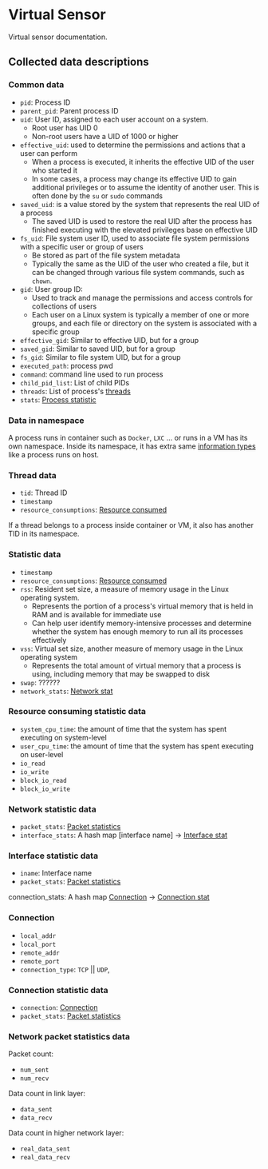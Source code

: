 # Virtual Sensor

Virtual sensor documentation.

## Collected data descriptions

### Common data

- `pid`: Process ID
- `parent_pid`: Parent process ID
- `uid`: User ID, assigned to each user account on a system.
  - Root user has UID 0
  - Non-root users have a UID of 1000 or higher
- `effective_uid`: used to determine the permissions and actions that a user can perform
  - When a process is executed, it inherits the effective UID of the user who started it
  - In some cases, a process may change its effective UID to gain additional privileges or to assume the identity of another user. This is often done by the `su` or `sudo` commands
- `saved_uid`: is a value stored by the system that represents the real UID of a process
  - The saved UID is used to restore the real UID after the process has finished executing with the elevated privileges base on effective UID
- `fs_uid`: File system user ID, used to associate file system permissions with a specific user or group of users
  - Be stored as part of the file system metadata
  - Typically the same as the UID of the user who created a file, but it can be changed through various file system commands, such as `chown`.
- `gid`: User group ID:
  - Used to track and manage the permissions and access controls for collections of users
  - Each user on a Linux system is typically a member of one or more groups, and each file or directory on the system is associated with a specific group
- `effective_gid`: Similar to effective UID, but for a group
- `saved_gid`: Similar to saved UID, but for a group
- `fs_gid`: Similar to file system UID, but for a group
- `executed_path`: process pwd
- `command`: command line used to run process
- `child_pid_list`: List of child PIDs
- `threads`: List of process's [threads](#thread-data)
- `stats`: [Process statistic](#statistic-data)

### Data in namespace

A process runs in container such as `Docker`, `LXC` ... or runs in a VM has its own namespace. Inside its namespace, it has extra same [information types](#common-data) like a process runs on host.

### Thread data

- `tid`: Thread ID
- `timestamp`
- `resource_consumptions`: [Resource consumed](#resource-consuming-statistic-data)

If a thread belongs to a process inside container or VM, it also has another TID in its namespace.

### Statistic data

- `timestamp`
- `resource_consumptions`: [Resource consumed](#resource-consuming-statistic-data)
- `rss`: Resident set size, a measure of memory usage in the Linux operating system.
  - Represents the portion of a process's virtual memory that is held in RAM and is available for immediate use
  - Can help user identify memory-intensive processes and determine whether the system has enough memory to run all its processes effectively
- `vss`: Virtual set size, another measure of memory usage in the Linux operating system
  - Represents the total amount of virtual memory that a process is using, including memory that may be swapped to disk
- `swap`: ??????
- `network_stats`: [Network stat](#network-statistic-data)

### Resource consuming statistic data

- `system_cpu_time`: the amount of time that the system has spent executing on system-level
- `user_cpu_time`: the amount of time that the system has spent executing on user-level
- `io_read`
- `io_write`
- `block_io_read`
- `block_io_write`

### Network statistic data

- `packet_stats`: [Packet statistics](#network-packet-statistics-data)
- `interface_stats`: A hash map [interface name] -> [Interface stat](#interface-statistic-data)

### Interface statistic data

- `iname`: Interface name
- `packet_stats`: [Packet statistics](#network-packet-statistics-data)

connection_stats: A hash map [Connection](#connection) -> [Connection stat](#connection-statistic-data)

### Connection

- `local_addr`
- `local_port`
- `remote_addr`
- `remote_port`
- `connection_type`: `TCP` || `UDP`,

### Connection statistic data

- `connection`: [Connection](#connection)
- `packet_stats`: [Packet statistics](#network-packet-statistics-data)

### Network packet statistics data

Packet count:

- `num_sent`
- `num_recv`

Data count in link layer:

- `data_sent`
- `data_recv`

Data count in higher network layer:

- `real_data_sent`
- `real_data_recv`
